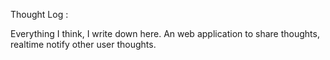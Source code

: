 Thought Log :

Everything I think, I write down here. An web application to share thoughts, realtime notify other user thoughts.
